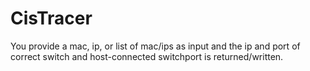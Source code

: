# CisTracer
You provide a mac, ip, or list of mac/ips as input and the ip and port of correct switch and host-connected switchport is returned/written.

